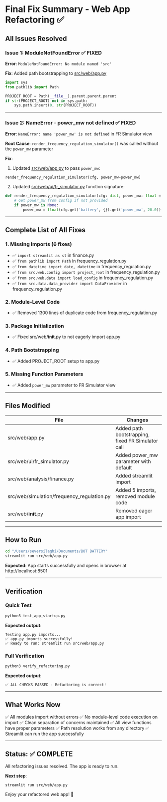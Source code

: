 # Final Fix Summary - Web App Refactoring ✅

## All Issues Resolved

### Issue 1: ModuleNotFoundError ✅ FIXED
**Error**: `ModuleNotFoundError: No module named 'src'`

**Fix**: Added path bootstrapping to [src/web/app.py](src/web/app.py:3-11)
```python
import sys
from pathlib import Path

PROJECT_ROOT = Path(__file__).parent.parent.parent
if str(PROJECT_ROOT) not in sys.path:
    sys.path.insert(0, str(PROJECT_ROOT))
```

---

### Issue 2: NameError - power_mw not defined ✅ FIXED
**Error**: `NameError: name 'power_mw' is not defined` in FR Simulator view

**Root Cause**: `render_frequency_regulation_simulator()` was called without the `power_mw` parameter

**Fix**:
1. Updated [src/web/app.py](src/web/app.py:209) to pass `power_mw`:
```python
render_frequency_regulation_simulator(cfg, power_mw=power_mw)
```

2. Updated [src/web/ui/fr_simulator.py](src/web/ui/fr_simulator.py:26-30) function signature:
```python
def render_frequency_regulation_simulator(cfg: dict, power_mw: float = None) -> None:
    # Get power_mw from config if not provided
    if power_mw is None:
        power_mw = float(cfg.get('battery', {}).get('power_mw', 20.0))
```

---

## Complete List of All Fixes

### 1. Missing Imports (6 fixes)
- ✅ `import streamlit as st` in finance.py
- ✅ `from pathlib import Path` in frequency_regulation.py
- ✅ `from datetime import date, datetime` in frequency_regulation.py
- ✅ `from src.web.config import project_root` in frequency_regulation.py
- ✅ `from src.web.data import load_config` in frequency_regulation.py
- ✅ `from src.data.data_provider import DataProvider` in frequency_regulation.py

### 2. Module-Level Code
- ✅ Removed 1300 lines of duplicate code from frequency_regulation.py

### 3. Package Initialization
- ✅ Fixed src/web/__init__.py to not eagerly import app.py

### 4. Path Bootstrapping
- ✅ Added PROJECT_ROOT setup to app.py

### 5. Missing Function Parameters
- ✅ Added `power_mw` parameter to FR Simulator view

---

## Files Modified

| File | Changes |
|------|---------|
| src/web/app.py | Added path bootstrapping, fixed FR Simulator call |
| src/web/ui/fr_simulator.py | Added power_mw parameter with default |
| src/web/analysis/finance.py | Added streamlit import |
| src/web/simulation/frequency_regulation.py | Added 5 imports, removed module code |
| src/web/__init__.py | Removed eager app import |

---

## How to Run

```bash
cd "/Users/seversilaghi/Documents/BOT BATTERY"
streamlit run src/web/app.py
```

**Expected**: App starts successfully and opens in browser at http://localhost:8501

---

## Verification

### Quick Test
```bash
python3 test_app_startup.py
```

**Expected output**:
```
Testing app.py imports...
✅ app.py imports successfully!
✅ Ready to run: streamlit run src/web/app.py
```

### Full Verification
```bash
python3 verify_refactoring.py
```

**Expected output**:
```
✅ ALL CHECKS PASSED - Refactoring is correct!
```

---

## What Works Now

✅ All modules import without errors
✅ No module-level code execution on import
✅ Clean separation of concerns maintained
✅ All view functions have proper parameters
✅ Path resolution works from any directory
✅ Streamlit can run the app successfully

---

## Status: ✅ COMPLETE

All refactoring issues resolved. The app is ready to run.

**Next step**:
```bash
streamlit run src/web/app.py
```

Enjoy your refactored web app! 🚀
